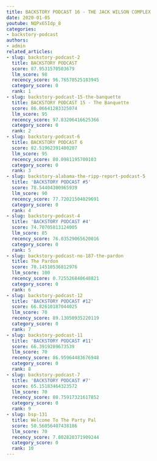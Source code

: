 ```yaml
---
title: BACKSTORY PODCAST 16 - THE JACK WILSON COMPLEX
date: 2020-01-05
youtube: NQPx65Idp_8
categories:
- backstory-podcast
authors:
- admin
related_articles:
- slug: backstory-podcast-2
  title: BACKSTORY PODCAST
  score: 87.9531570503679
  llm_score: 98
  recency_score: 96.76578525183945
  category_score: 0
  rank: 1
- slug: backstory-podcast-15-the-banquette
  title: BACKSTORY PODCAST 15 - The Banquette
  score: 86.06641283325074
  llm_score: 95
  recency_score: 97.83206416625366
  category_score: 0
  rank: 2
- slug: backstory-podcast-6
  title: BACKSTORY PODCAST 6
  score: 82.51962391400207
  llm_score: 95
  recency_score: 80.0981195700103
  category_score: 0
  rank: 3
- slug: backstory-alabama-the-ripp-report-podcast-5
  title: 'BACKSTORY PODCAST #5'
  score: 78.54404300965939
  llm_score: 90
  recency_score: 77.72021504829691
  category_score: 0
  rank: 4
- slug: backstory-podcast-4
  title: 'BACKSTORY PODCAST #4'
  score: 74.70705813124005
  llm_score: 85
  recency_score: 76.03529065620016
  category_score: 0
  rank: 5
- slug: backstory-podcast-no-187-the-pardon
  title: The Pardon
  score: 70.14510536812976
  llm_score: 100
  recency_score: 0.725526840648821
  category_score: 0
  rank: 6
- slug: backstory-podcast-12
  title: 'BACKSTORY PODCAST #12'
  score: 66.82610187044025
  llm_score: 70
  recency_score: 89.13050935220119
  category_score: 0
  rank: 7
- slug: backstory-podcast-11
  title: 'BACKSTORY PODCAST #11'
  score: 66.3919289673539
  llm_score: 70
  recency_score: 86.95964483676948
  category_score: 0
  rank: 8
- slug: backstory-podcast-7
  title: 'BACKSTORY PODCAST #7'
  score: 65.15183464323572
  llm_score: 70
  recency_score: 80.75917321617852
  category_score: 0
  rank: 9
- slug: bsp-131
  title: Welcome To The Party Pal
  score: 50.56056407438186
  llm_score: 70
  recency_score: 7.802820371909244
  category_score: 0
  rank: 10
---
```

